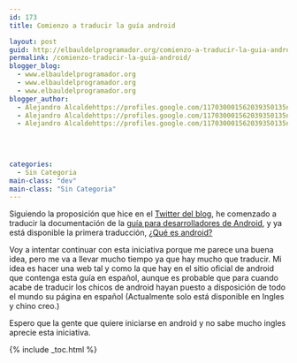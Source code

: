 ```yaml
---
id: 173
title: Comienzo a traducir la guía android

layout: post
guid: http://elbauldelprogramador.org/comienzo-a-traducir-la-guia-android/
permalink: /comienzo-traducir-la-guia-android/
blogger_blog:
  - www.elbauldelprogramador.org
  - www.elbauldelprogramador.org
  - www.elbauldelprogramador.org
blogger_author:
  - Alejandro Alcaldehttps://profiles.google.com/117030001562039350135noreply@blogger.com
  - Alejandro Alcaldehttps://profiles.google.com/117030001562039350135noreply@blogger.com
  - Alejandro Alcaldehttps://profiles.google.com/117030001562039350135noreply@blogger.com

  
  
  
categories:
  - Sin Categoria
main-class: "dev"
main-class: "Sin Categoria"
---
```

Siguiendo la proposición que hice en el [Twitter del blog][1], he comenzado a traducir la documentación de la [guía para desarrolladores de Android][2], y ya está disponible la primera traducción, [¿Qué es android?][3]

Voy a intentar continuar con esta iniciativa porque me parece una buena idea, pero me va a llevar mucho tiempo ya que hay mucho que traducir. Mi idea es hacer una web tal y como la que hay en el sitio oficial de android que contenga esta guía en español, aunque es probable que para cuando acabe de traducir los chicos de android hayan puesto a disposición de todo el mundo su página en español (Actualmente solo está disponible en Ingles y chino creo.)

Espero que la gente que quiere iniciarse en android y no sabe mucho ingles aprecie esta iniciativa.



 [1]: https://twitter.com/#!/bashycBlog/status/58490987898605568
 [2]: http://developer.android.com/guide/basics/what-is-android.html
 [3]: https://elbauldelprogramador.com/desarrollo-android-que-es-android/

{% include _toc.html %}
